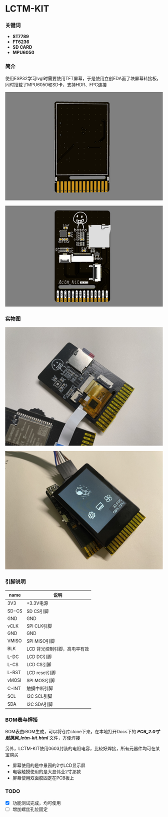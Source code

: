 # LCTM-KIT

### **关键词**

- **ST7789**
- **FT6236**
- **SD CARD**
- **MPU6050**



### **简介**

使用ESP32学习lvgl时需要使用TFT屏幕，于是使用立创EDA画了块屏幕转接板，同时搭载了MPU6050和SD卡，支持HDR、FPC连接

![lctm-kit_1](Docs/lctm-kit_1.png)

![lctm-kit_2](Docs/lctm-kit_2.png)

### **实物图**

![lctm-kit_4](Docs/lctm-kit_4.jpg)

![lctm-kit_3](Docs/lctm-kit_3.jpg)



### **引脚说明**

| name  | 说明                         |
| ----- | ---------------------------- |
| 3V3   | +3.3V电源                    |
| SD-CS | SD CS引脚                    |
| GND   | GND                          |
| vCLK  | SPI CLK引脚                  |
| GND   | GND                          |
| VMISO | SPI MISO引脚                 |
| BLK   | LCD 背光控制引脚，高电平有效 |
| L-DC  | LCD DC引脚                   |
| L-CS  | LCD CS引脚                   |
| L-RST | LCD reset引脚                |
| vMOSI | SPI MOSI引脚                 |
| C-INT | 触摸中断引脚                 |
| SCL   | I2C SCL引脚                  |
| SDA   | I2C SDA引脚                  |



### **BOM表与焊接**

BOM表由iBOM生成，可以将仓库clone下来，在本地打开Docs下的 ***PCB_2.0寸触摸屏_lctm-kit.html*** 文件，方便焊接

另外，LCTM-KIT使用0603封装的电阻电容，比较好焊接，所有元器件均可在某宝购买

- 屏幕使用的是中景园的2寸LCD显示屏
- 电容触摸使用的是大显伟业2寸那款
- 屏幕使用双面胶固定在PCB板上



### **TODO**

- [x] 功能测试完成，均可使用
- [ ] 增加螺丝孔位固定